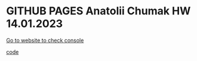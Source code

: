 # GITHUB PAGES  Anatolii Chumak HW 14.01.2023

[Go to website to check console](https://tolik4umak.github.io/TEL_RAN_PROF/FE/HW/2023/01__HW__14.01.2023/index.html)

[code](https://github.com/Tolik4umak/TEL_RAN_PROF/blob/main/FE/HW/2023/01__HW__14.01.2023/script.js)
